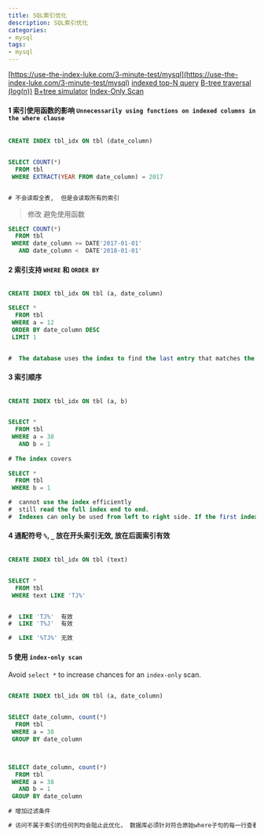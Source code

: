 ```yaml
---
title: SQL索引优化                                              
description: SQL索引优化
categories:
- mysql
tags:
- mysql   
---
```



[https://use-the-index-luke.com/3-minute-test/mysql](https://use-the-index-luke.com/3-minute-test/mysql)
[indexed top-N query](https://use-the-index-luke.com/sql/partial-results/top-n-queries)
[B-tree traversal (log(n))](https://use-the-index-luke.com/sql/anatomy/the-tree)
[B+tree simulator](https://www.cs.usfca.edu/~galles/visualization/BPlusTree.html)
[Index-Only Scan](https://use-the-index-luke.com/sql/clustering/index-only-scan-covering-index)


#### 1  索引使用函数的影响  `Unnecessarily using functions on indexed columns in the where clause`


```sql

CREATE INDEX tbl_idx ON tbl (date_column)


SELECT COUNT(*)
  FROM tbl
 WHERE EXTRACT(YEAR FROM date_column) = 2017


# 不会读取全表,  但是会读取所有的索引

```

> 修改 避免使用函数

```sql
SELECT COUNT(*)
  FROM tbl
 WHERE date_column >= DATE'2017-01-01'
   AND date_column <  DATE'2018-01-01'

```


#### 2 索引支持 `WHERE` 和 `ORDER BY`


```sql

CREATE INDEX tbl_idx ON tbl (a, date_column)

SELECT *
  FROM tbl
 WHERE a = 12
 ORDER BY date_column DESC
 LIMIT 1


#  The database uses the index to find the last entry that matches the where clause and takes it as result. Even though there is an order by clause, there is no need to sort any rows.

```


#### 3 索引顺序



```sql

CREATE INDEX tbl_idx ON tbl (a, b)


SELECT *
  FROM tbl
 WHERE a = 38
   AND b = 1
   
# The index covers 
   
SELECT *
  FROM tbl
 WHERE b = 1

#  cannot use the index efficiently
#  still read the full index end to end.
#  Indexes can only be used from left to right side. If the first index column is not in the where clause, the index is of little help.


```


#### 4  通配符号 `%`, `_` 放在开头索引无效,  放在后面索引有效


```sql 

CREATE INDEX tbl_idx ON tbl (text)


SELECT *
  FROM tbl
 WHERE text LIKE 'TJ%'


#  LIKE 'TJ%'  有效 
#  LIKE 'T%J'  有效 

#  LIKE '%TJ%' 无效 


```



#### 5  使用 `index-only scan`


Avoid `select *` to increase chances for an `index-only` scan.


```sql

CREATE INDEX tbl_idx ON tbl (a, date_column)


SELECT date_column, count(*)
  FROM tbl
 WHERE a = 38
 GROUP BY date_column



SELECT date_column, count(*)
  FROM tbl
 WHERE a = 38
   AND b = 1
 GROUP BY date_column
 
# 增加过滤条件 

# 访问不属于索引的任何列均会阻止此优化， 数据库必须针对符合原始where子句的每一行查看实际表，以查看其是否也满足新过滤条件
```
